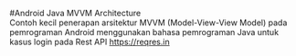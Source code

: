 #Android Java MVVM Architecture  
Contoh kecil penerapan arsitektur MVVM (Model-View-View Model) pada pemrograman Android menggunakan bahasa pemrograman Java untuk kasus login pada Rest API https://reqres.in
